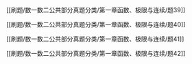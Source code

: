 

[[刷题/数一数二公共部分真题分类/第一章函数、极限与连续/题39]]

[[刷题/数一数二公共部分真题分类/第一章函数、极限与连续/题40]]

[[刷题/数一数二公共部分真题分类/第一章函数、极限与连续/题41]]

[[刷题/数一数二公共部分真题分类/第一章函数、极限与连续/题42]]